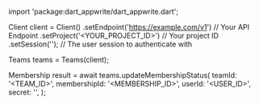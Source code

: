 import 'package:dart_appwrite/dart_appwrite.dart';

Client client = Client()
    .setEndpoint('https://example.com/v1') // Your API Endpoint
    .setProject('<YOUR_PROJECT_ID>') // Your project ID
    .setSession(''); // The user session to authenticate with

Teams teams = Teams(client);

Membership result = await teams.updateMembershipStatus(
    teamId: '<TEAM_ID>',
    membershipId: '<MEMBERSHIP_ID>',
    userId: '<USER_ID>',
    secret: '<SECRET>',
);
